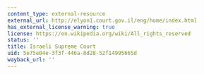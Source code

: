 ```yaml
---
content_type: external-resource
external_url: http://elyon1.court.gov.il/eng/home/index.html
has_external_license_warning: true
license: https://en.wikipedia.org/wiki/All_rights_reserved
status: ''
title: Israeli Supreme Court
uid: 5e75e04e-3f3f-446a-8d28-52f14995665d
wayback_url: ''
---
```

